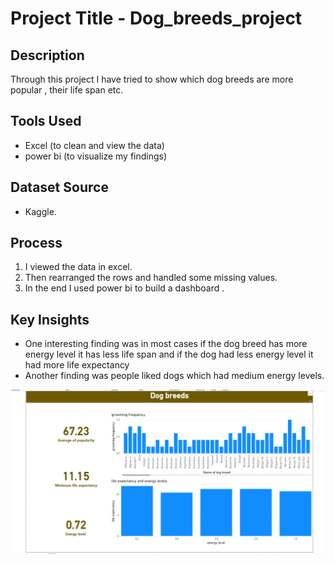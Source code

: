 # Project Title - Dog_breeds_project

## Description
Through this project I have tried to show which dog breeds are more popular , their life span etc.


## Tools Used
- Excel (to clean and view the data)
- power bi (to visualize my findings)

## Dataset Source
- Kaggle.

## Process
1. I viewed the data in excel. 
2. Then rearranged the rows and handled some missing values.
3. In the end I used power bi to build a dashboard .  

## Key Insights
- One interesting finding was in most cases if the dog breed has more energy level it has less life span and if the dog had less energy level it had more life expectancy 
- Another finding was people liked dogs which had medium energy levels. 

 ![Dashboard Preview](dashboard_screenshot.png)


